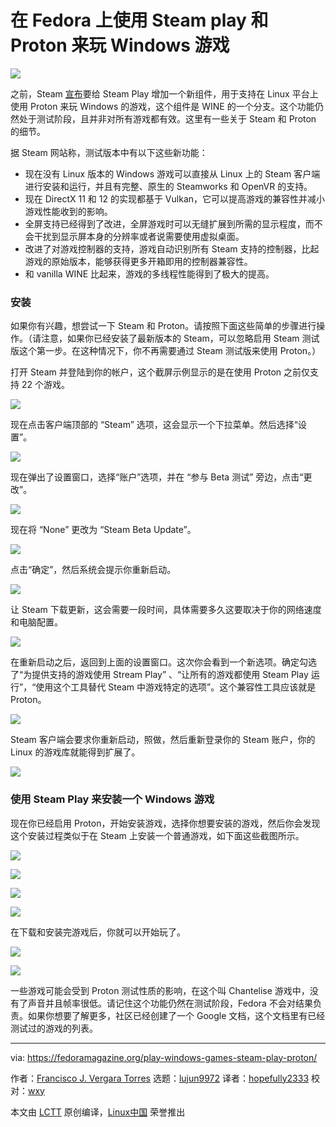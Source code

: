 在 Fedora 上使用 Steam play 和 Proton 来玩 Windows 游戏 
======

![](https://fedoramagazine.org/wp-content/uploads/2018/09/steam-proton-816x345.jpg)

之前，Steam [宣布][1]要给 Steam Play 增加一个新组件，用于支持在 Linux 平台上使用 Proton 来玩 Windows 的游戏，这个组件是 WINE 的一个分支。这个功能仍然处于测试阶段，且并非对所有游戏都有效。这里有一些关于 Steam 和 Proton 的细节。

据 Steam 网站称，测试版本中有以下这些新功能：

  * 现在没有 Linux 版本的 Windows 游戏可以直接从 Linux 上的 Steam 客户端进行安装和运行，并且有完整、原生的 Steamworks 和 OpenVR 的支持。
  * 现在 DirectX 11 和 12 的实现都基于 Vulkan，它可以提高游戏的兼容性并减小游戏性能收到的影响。
  * 全屏支持已经得到了改进，全屏游戏时可以无缝扩展到所需的显示程度，而不会干扰到显示屏本身的分辨率或者说需要使用虚拟桌面。
  * 改进了对游戏控制器的支持，游戏自动识别所有 Steam 支持的控制器，比起游戏的原始版本，能够获得更多开箱即用的控制器兼容性。
  * 和 vanilla WINE 比起来，游戏的多线程性能得到了极大的提高。

### 安装

如果你有兴趣，想尝试一下 Steam 和 Proton。请按照下面这些简单的步骤进行操作。（请注意，如果你已经安装了最新版本的 Steam，可以忽略启用 Steam 测试版这个第一步。在这种情况下，你不再需要通过 Steam 测试版来使用 Proton。）

打开 Steam 并登陆到你的帐户，这个截屏示例显示的是在使用 Proton 之前仅支持 22 个游戏。

![][3]

现在点击客户端顶部的 “Steam” 选项，这会显示一个下拉菜单。然后选择“设置”。

![][4]

现在弹出了设置窗口，选择“账户”选项，并在 “参与 Beta 测试” 旁边，点击“更改”。

![][5]

现在将 “None” 更改为 “Steam Beta Update”。

![][6]

点击“确定”，然后系统会提示你重新启动。

![][7]

让 Steam 下载更新，这会需要一段时间，具体需要多久这要取决于你的网络速度和电脑配置。

![][8]

在重新启动之后，返回到上面的设置窗口。这次你会看到一个新选项。确定勾选了“为提供支持的游戏使用 Stream Play” 、“让所有的游戏都使用 Steam Play 运行”，“使用这个工具替代 Steam 中游戏特定的选项”。这个兼容性工具应该就是 Proton。

![][9]

Steam 客户端会要求你重新启动，照做，然后重新登录你的 Steam 账户，你的 Linux 的游戏库就能得到扩展了。

![][10]

### 使用 Steam Play 来安装一个 Windows 游戏

现在你已经启用 Proton，开始安装游戏，选择你想要安装的游戏，然后你会发现这个安装过程类似于在 Steam 上安装一个普通游戏，如下面这些截图所示。

![][11]

![][12]

![][13]

![][14]

在下载和安装完游戏后，你就可以开始玩了。

![][15]

![][16]

一些游戏可能会受到 Proton 测试性质的影响，在这个叫 Chantelise 游戏中，没有了声音并且帧率很低。请记住这个功能仍然在测试阶段，Fedora 不会对结果负责。如果你想要了解更多，社区已经创建了一个 Google 文档，这个文档里有已经测试过的游戏的列表。


--------------------------------------------------------------------------------

via: https://fedoramagazine.org/play-windows-games-steam-play-proton/

作者：[Francisco J. Vergara Torres][a]
选题：[lujun9972](https://github.com/lujun9972)
译者：[hopefully2333](https://github.com/hopefully2333)
校对：[wxy](https://github.com/wxy)

本文由 [LCTT](https://github.com/LCTT/TranslateProject) 原创编译，[Linux中国](https://linux.cn/) 荣誉推出

[a]: https://fedoramagazine.org/author/patxi/
[1]: https://steamcommunity.com/games/221410/announcements/detail/1696055855739350561
[2]: https://fedoramagazine.org/third-party-repositories-fedora/
[3]: https://fedoramagazine.org/wp-content/uploads/2018/09/listOfGamesLinux-768x505.png
[4]: https://fedoramagazine.org/wp-content/uploads/2018/09/1-768x432.png
[5]: https://fedoramagazine.org/wp-content/uploads/2018/09/2-768x503.png
[6]: https://fedoramagazine.org/wp-content/uploads/2018/09/4.png
[7]: https://fedoramagazine.org/wp-content/uploads/2018/09/6.png
[8]: https://fedoramagazine.org/wp-content/uploads/2018/09/7.png
[9]: https://fedoramagazine.org/wp-content/uploads/2018/09/10.png
[10]: https://fedoramagazine.org/wp-content/uploads/2018/09/12-768x503.png
[11]: https://fedoramagazine.org/wp-content/uploads/2018/09/13-768x501.png
[12]: https://fedoramagazine.org/wp-content/uploads/2018/09/14-768x498.png
[13]: https://fedoramagazine.org/wp-content/uploads/2018/09/15-768x501.png
[14]: https://fedoramagazine.org/wp-content/uploads/2018/09/16-768x500.png
[15]: https://fedoramagazine.org/wp-content/uploads/2018/09/Screenshot-from-2018-08-30-15-14-59-768x432.png
[16]: https://fedoramagazine.org/wp-content/uploads/2018/09/Screenshot-from-2018-08-30-15-19-34-768x432.png
[17]: https://docs.google.com/spreadsheets/d/1DcZZQ4HL_Ol969UbXJmFG8TzOHNnHoj8Q1f8DIFe8-8/edit#gid=1003113831
